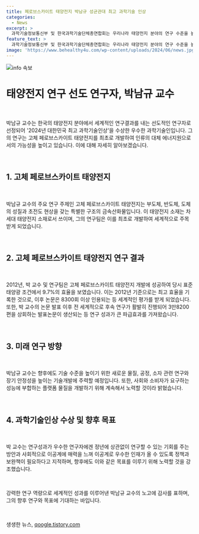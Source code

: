 ```yaml
---
title: 페로브스카이트 태양전지 박남규 성균관대 최고 과학기술 인상
categories:
  - News
excerpt: >
  과학기술정보통신부 및 한국과학기술단체총연합회는 우리나라 태양전지 분야의 연구 수준을 높이고, 인재 양성에 기여한 박남규 성균관대 교수를 2024년 대한민국 최고 과학기술인상 수상자로 선정했다. 박 교수는 고체 페로브스카이트 태양전지를 최초로 개발하며 세계적인 연구결과를 도출한 선도적 연구자로 평가받았다. 이에 더해, 그의 논문은 8300회 이상 인용되었고, 후속 연구가 활발히 이루어지며 전 세계적으로 인정받았다. 또한, 박 교수는 향후 연구 계획으로 높은 효율과 장기 안정성을 갖는 태양전지 소재 개발에 노력할 것을 밝혔다.
feature_text: >
  과학기술정보통신부 및 한국과학기술단체총연합회는 우리나라 태양전지 분야의 연구 수준을 높이고, 인재 양성에 기여한 박남규 성균관대 교수를 2024년 대한민국 최고 과학기술인상 수상자로 선정했다. 박 교수는 고체 페로브스카이트 태양전지를 최초로 개발하며 세계적인 연구결과를 도출한 선도적 연구자로 평가받았다. 이에 더해, 그의 논문은 8300회 이상 인용되었고, 후속 연구가 활발히 이루어지며 전 세계적으로 인정받았다. 또한, 박 교수는 향후 연구 계획으로 높은 효율과 장기 안정성을 갖는 태양전지 소재 개발에 노력할 것을 밝혔다.
image: 'https://www.behealthy4u.com/wp-content/uploads/2024/06/news.jpg'
---
```


<p><img src="https://www.behealthy4u.com/wp-content/uploads/2024/06/news.jpg" alt="info 속보" /></p>

<h1>태양전지 연구 선도 연구자, 박남규 교수</h1>

<p data-ke-size="size16">&nbsp;</p>

<p>박남규 교수는 한국의 태양전지 분야에서 세계적인 연구결과를 내는 선도적인 연구자로 선정되어 '2024년 대한민국 최고 과학기술인상'을 수상한 우수한 과학기술인입니다. 그의 연구는 고체 페로브스카이트 태양전지를 최초로 개발하여 인류의 대체 에너지원으로서의 가능성을 높이고 있습니다. 이에 대해 자세히 알아보겠습니다.</p>

<p data-ke-size="size16">&nbsp;</p>

<h2>1. 고체 페로브스카이트 태양전지</h2>

<p data-ke-size="size16">&nbsp;</p>

<p>박남규 교수의 주요 연구 주제인 고체 페로브스카이트 태양전지는 부도체, 반도체, 도체의 성질과 초전도 현상을 갖는 특별한 구조의 금속산화물입니다. 이 태양전지 소재는 차세대 태양전지 소재로서 쓰이며, 그의 연구팀은 이를 최초로 개발하여 세계적으로 주목받게 되었습니다.</p>

<p data-ke-size="size16">&nbsp;</p>

<h2>2. 고체 페로브스카이트 태양전지 연구 결과</h2>

<p data-ke-size="size16">&nbsp;</p>

<p>2012년, 박 교수 및 연구팀은 고체 페로브스카이트 태양전지 개발에 성공하여 당시 표준 태양광 조건에서 9.7%의 효율을 보였습니다. 이는 2012년 기준으로는 최고 효율을 기록한 것으로, 이후 논문은 8300회 이상 인용되는 등 세계적인 평가를 받게 되었습니다. 또한, 박 교수의 논문 발표 이후 전 세계적으로 후속 연구가 활발히 진행되어 3만8200편을 상회하는 발표논문이 생산되는 등 연구 성과가 큰 파급효과를 가져왔습니다.</p>

<p data-ke-size="size16">&nbsp;</p>

<h2>3. 미래 연구 방향</h2>

<p data-ke-size="size16">&nbsp;</p>

<p>박남규 교수는 향후에도 기술 수준을 높이기 위한 새로운 물질, 공정, 소자 관련 연구와 장기 안정성을 높이는 기술개발에 주력할 예정입니다. 또한, 사회와 소비자가 요구하는 성능에 부합하는 플랫폼 물질을 개발하기 위해 계속해서 노력할 것이라 밝혔습니다.</p>

<p data-ke-size="size16">&nbsp;</p>

<h2>4. 과학기술인상 수상 및 향후 목표</h2>

<p data-ke-size="size16">&nbsp;</p>

<p>박 교수는 연구성과가 우수한 연구자에겐 정년에 상관없이 연구할 수 있는 기회를 주는 방안과 사회적으로 이공계에 매력을 느껴 이공계로 우수한 인재가 올 수 있도록 정책과 보완책이 필요하다고 지적하며, 향후에도 이와 같은 목표를 이루기 위해 노력할 것을 강조했습니다.</p>

<p data-ke-size="size16">&nbsp;</p>

<p>강력한 연구 역량으로 세계적인 성과를 이루어낸 박남규 교수의 노고에 감사를 표하며, 그의 향후 연구와 목표에 기대하는 바입니다.</p>

<p data-ke-size="size16">&nbsp;</p>
생생한 뉴스, <a href="https://qoogle.tistory.com" rel="dofollow">qoogle.tistory.com</a>


